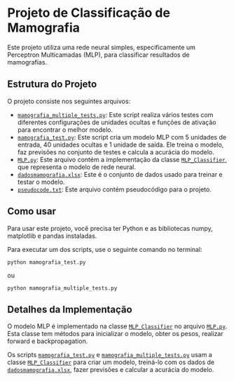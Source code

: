 # Projeto de Classificação de Mamografia

Este projeto utiliza uma rede neural simples, especificamente um Perceptron Multicamadas (MLP), para classificar resultados de mamografias.

## Estrutura do Projeto

O projeto consiste nos seguintes arquivos:

* [`mamografia_multiple_tests.py`](/mamografia_multiple_tests.py): Este script realiza vários testes com diferentes configurações de unidades ocultas e funções de ativação para encontrar o melhor modelo.
* [`mamografia_test.py`](): Este script cria um modelo MLP com 5 unidades de entrada, 40 unidades ocultas e 1 unidade de saída. Ele treina o modelo, faz previsões no conjunto de testes e calcula a acurácia do modelo.
* [`MLP.py`](): Este arquivo contém a implementação da classe [`MLP_Classifier`](), que representa o modelo de rede neural.
* [`dadosmamografia.xlsx`](): Este é o conjunto de dados usado para treinar e testar o modelo.
* [`pseudocode.txt`](): Este arquivo contém pseudocódigo para o projeto.

## Como usar

Para usar este projeto, você precisa ter Python e as bibliotecas numpy, matplotlib e pandas instaladas.

Para executar um dos scripts, use o seguinte comando no terminal:

`python mamografia_test.py`

ou

`python mamografia_multiple_tests.py`

## Detalhes da Implementação

O modelo MLP é implementado na classe [`MLP_Classifier`]() no arquivo [`MLP.py`](). Esta classe tem métodos para inicializar o modelo, obter os pesos, realizar forward e backpropagation.

Os scripts [`mamografia_test.py`]() e [`mamografia_multiple_tests.py`]() usam a classe [`MLP_Classifier`]() para criar um modelo, treiná-lo com os dados de [`dadosmamografia.xlsx`](), fazer previsões e calcular a acurácia do modelo.
